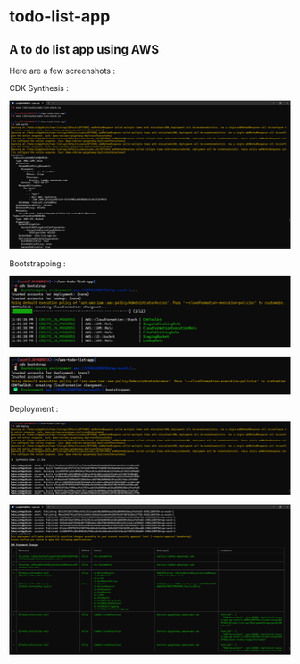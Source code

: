 # todo-list-app
## A to do list app using AWS
Here are a few screenshots : 


CDK Synthesis :

![CDK Synthesis](pics/cdk%20synthesis.png)


Bootstrapping :

![Bootstrapping into CDK](pics/bootstrapping%20into%20cdk.png)

![CDK Bootstrapped](pics/bootstrapped%20into%20CDK.png)


Deployment :

![CDK Deployment](pics/CDK%20deployment.png)

![Creation of objects in AWS](pics/creation%20of%20objects%20in%20AWS.png)
